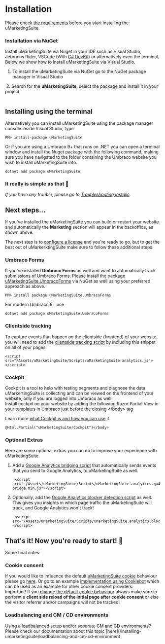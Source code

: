 # Installation

Please check [the requirements](../../../installing-umarketingsuite/system-requirements/) before you start installing the uMarketingSuite.

### Installation via NuGet

Install uMarketingSuite via Nuget in your IDE such as Visual Studio, Jetbrains Rider, VSCode (With [C# DevKit](https://marketplace.visualstudio.com/items?itemName=ms-dotnettools.csdevkit)) or alternatively even the terminal. Below we show how to install uMarketingSuite via Visual Studio.

1. To install the uMarketingSuite via NuGet go to the NuGet package manager in Visual Studio

![]() 2. Search for the **uMarketingSuite**, select the package and install it in your project

![]()

## Installing using the terminal

Alternatively you can install uMarketingSuite using the package manager console inside Visual Studio, type

```
PM> install-package uMarketingSuite
```

Or if you are using a Umbraco 9+ that runs on .NET you can open a terminal window and install the Nuget package with the following command, making sure you have navigated to the folder containing the Umbraco website you wish to install uMarketingSuite into.

```
dotnet add package uMarketingSuite
```

### It really is simple as that 🎉

_If you have any trouble, please go to_ [_Troubleshooting installs_](../../../installing-umarketingsuite/troubleshooting-installs/)_._

## Next steps...

![]()\
If you've installed the uMarketingSuite you can build or restart your website and automatically the **Marketing** section will appear in the backoffice, as shown above.

The next step is to [configure a license](../../../installing-umarketingsuite/licensing/) and you're ready to go, but to get the best out of uMarkerktingSuite make sure to follow these additional steps.

### Umbraco Forms

If you've installed **Umbraco Forms** as well and want to automatically track submissions of Umbraco Forms. Please install the package [uMarketingSuite.UmbracoForms](https://www.nuget.org/packages/uMarketingSuite.UmbracoForms) via NuGet as well using your preferred approach as above.

```
PM> install package uMarketingSuite.UmbracoForms
```

For modern Umbraco 9+ use

```
dotnet add package uMarketingSuite.UmbracoForms
```

### Clientside tracking

To capture events that happen on the clientside (frontend) of your website, you will need to add the [clientside tracking script](../../../analytics/clientside-events-and-additional-javascript-files/additional-measurements-with-our-ums-analytics-scripts/) by including this snippet on all of your pages.

```
<script src="/Assets/uMarketingSuite/Scripts/uMarketingSuite.analytics.js"></script>
```

### Cockpit

Cockpit is a tool to help with testing segments and diagnose the data uMarkertingSuite is collecting and can be viewed on the frontend of your website, only if you are logged into Umbraco as well.\
Install cockpit on your website by adding the following Razor Partial View in your templates in Umbraco just before the closing \</body> tag

Learn more [what Cockpit is and how you can use](../../../installing-umarketingsuite/cockpit/) it.

```
@Html.Partial("uMarketingSuite/Cockpit")</body>
```

### Optional Extras

Here are some optional extras you can do to improve your experience with uMarketingSuite.

1.  Add a [Google Analytics bridging script](../../../analytics/clientside-events-and-additional-javascript-files/bridging-library-for-google-analytics/) that automatically sends events that you send to Google Analytics, to uMarketingSuite as well.

    ```
     <script src="~/Assets/uMarketingSuite/Scripts/uMarketingSuite.analytics.ga4-bridge.min.js"></script>
    ```
2.  Optionally, add the [Google Analytics blocker detection script](../../../analytics/clientside-events-and-additional-javascript-files/google-analytics-blocker-detection/) as well. This gives you insights in which page traffic the uMarketingSuite will track, and Google Analytics won't track!

    ```
     <script src="/Assets/uMarketingSuite/Scripts/uMarketingSuite.analytics.blockerdetection.js"></script>
    ```

## That's it! Now you're ready to start! 🚀

Some final notes:

### Cookie consent

If you would like to influence the default [uMarketingSuite cookie](../../../the-umarketingsuite-broad-overview/the-umarketingsuite-cookie/) behaviour please go [here](../../../security-privacy/gdpr/). Or go to an example [implementation using Cookiebot](../../../security-privacy/gdpr/how-to-become-gdpr-compliant-using-cookiebot/) which can be used as an example for other cookie consent providers.\
Important! If you [change the default cookie behaviour](../../../the-umarketingsuite-broad-overview/the-umarketingsuite-cookie/module-permissions/) always make sure to perform a **client side reload of the initial page after cookie consent** or else the visitor referrer and/or campaigns will not be tracked!

### Loadbalancing and CM / CD environments

Using a loadbalanced setup and/or separate CM and CD environments? Please check our documentation about this topic \[here]\(/installing-umarketingsuite/loadbalancing-and-cm-cd-environment
